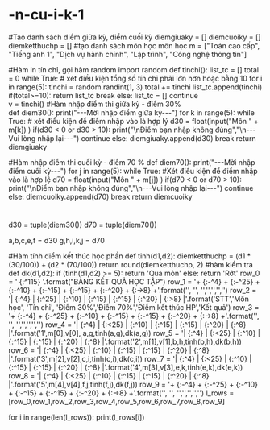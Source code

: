 # -n-cu-i-k-1
#Tạo danh sách điểm giữa kỳ, điểm cuối kỳ
diemgiuaky = []
diemcuoiky = []
diemketthuchp = []
#tạo danh sách môn học môn học 
m = ["Toán cao cấp", "Tiếng anh 1", "Dịch vụ hành chính", "Lập trình", "Công nghệ thông tin"]

#Hàm in tín chỉ, gọi hàm random
import random
def tinchi():
    list_tc = []
    total = 0
    while True: # xét điều kiện tổng số tín chỉ phải lớn hơn hoặc bằng 10
        for i in range(5):
            tinchi = random.randint(1, 3)
            total += tinchi
            list_tc.append(tinchi)
        if(total>=10):
            return list_tc
            break
        else:
            list_tc = []
            continue        
v = tinchi()
#Hàm nhập điểm thi giữa kỳ - điểm 30%   
def diem30():
    print("---Mời nhập điểm giữa kỳ---")
    for k in range(5):
        while True: # xét điều kiện để điểm nhập vào là hợp lý
            d30 = float(input("Môn " + m[k]) )
            if(d30 < 0 or d30 > 10):
                print("\nĐiểm bạn nhập không đúng","\n---Vui lòng nhập lại---")
                continue
            else:
                diemgiuaky.append(d30)
                break
    return diemgiuaky

#Hàm nhập điểm thi cuối kỳ - điểm 70 % 
def diem70():
    print("---Mời nhập điểm cuối kỳ---")
    for j in range(5):
        while True: #Xét điều kiện để điểm nhập vào là hợp lệ
            d70 = float(input("Môn " + m[j]) )
            if(d70 < 0 or d70 > 10):
                print("\nĐiểm bạn nhập không đúng","\n---Vui lòng nhập lại---")
                continue
            else:
                diemcuoiky.append(d70)
                break
    return diemcuoiky
#
d30 = tuple(diem30())
d70 = tuple(diem70())

a,b,c,e,f = d30
g,h,i,k,j = d70

#Hàm tính điểm kết thúc học phần
def tinh(d1,d2):
    diemketthuchp = (d1 * (30/100)) + (d2 * (70/100))
    return round(diemketthuchp, 2)
#hàm kiểm tra 
def dk(d1,d2):
    if (tinh(d1,d2) >= 5):
        return 'Qua môn'
    else:
        return 'Rớt'
row_0 = ' {:^115} '.format("BẢNG KẾT QUẢ HỌC TẬP")
row_1 = '+ {:-^4} + {:-^25} + {:-^10} + {:-^15} + {:-^15} + {:-^20} + {:->8} +'.format('', '', '','','','','')
row_2 = '| {:^4} | {:^25} | {:^10} | {:^15} | {:^15} | {:^20} | {:>8} |'.format('STT','Môn học', 'Tín chỉ', 'Điểm 30%','Điểm 70%','Điểm kết thúc HP','Kết quả')
row_3 = '+ {:-^4} + {:-^25} + {:-^10} + {:-^15} + {:-^15} + {:-^20} + {:->8} +'.format('', '', '','','','','')
row_4 = '| {:^4} | {:<25} | {:^10} | {:^15} | {:^15} | {:^20} | {:^8} |'.format('1',m[0],v[0], a,g,tinh(a,g),dk(a,g))
row_5 = '| {:^4} | {:<25} | {:^10} | {:^15} | {:^15} | {:^20} | {:^8} |'.format('2',m[1],v[1],b,h,tinh(b,h),dk(b,h))
row_6 = '| {:^4} | {:<25} | {:^10} | {:^15} | {:^15} | {:^20} | {:^8} |'.format('3',m[2],v[2],c,i,tinh(c,i),dk(c,i))
row_7 = '| {:^4} | {:<25} | {:^10} | {:^15} | {:^15} | {:^20} | {:^8} |'.format('4',m[3],v[3],e,k,tinh(e,k),dk(e,k))
row_8 = '| {:^4} | {:<25} | {:^10} | {:^15} | {:^15} | {:^20} | {:^8} |'.format('5',m[4],v[4],f,j,tinh(f,j),dk(f,j))
row_9 = '+ {:-^4} + {:-^25} + {:-^10} + {:-^15} + {:-^15} + {:-^20} + {:->8} +'.format('', '', '','','','','')
l_rows = [row_0,row_1,row_2,row_3,row_4,row_5,row_6,row_7,row_8,row_9]

for i in range(len(l_rows)):
    print(l_rows[i])
